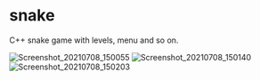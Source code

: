 # snake
C++ snake game with levels, menu and so on.

![Screenshot_20210708_150055](https://user-images.githubusercontent.com/54442153/124865140-7d7d0f80-dffd-11eb-9245-4b13fb78fe27.png)
![Screenshot_20210708_150140](https://user-images.githubusercontent.com/54442153/124865144-7e15a600-dffd-11eb-9013-82cd5f8de003.png)
![Screenshot_20210708_150203](https://user-images.githubusercontent.com/54442153/124865149-7f46d300-dffd-11eb-9887-7b3e9552bb39.png)
